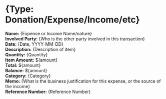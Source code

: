 # {Type: Donation/Expense/Income/etc}

**Name:** {Expense or Income Name/nature}  
**Involved Party:** {Who is the other party involved in this transaction}  
**Date:** {Date, YYYY-MM-DD}  
**Description:** {Description of item}  
**Quantity:** {Quantity}  
**Item Amount:** ${amount}  
**Total:** ${amount}  
**Balance:** ${amount}  
**Category:** {Category}  
**Memo:** {What is the business justification for this expense, or the source of the income}  
**Reference Number:** {Reference Number}  
